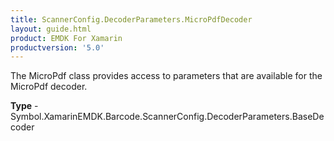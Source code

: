 ```yaml
---
title: ScannerConfig.DecoderParameters.MicroPdfDecoder
layout: guide.html 
product: EMDK For Xamarin 
productversion: '5.0' 
---
```

The MicroPdf class provides access to parameters that are available for the MicroPdf decoder.

**Type** - Symbol.XamarinEMDK.Barcode.ScannerConfig.DecoderParameters.BaseDecoder



